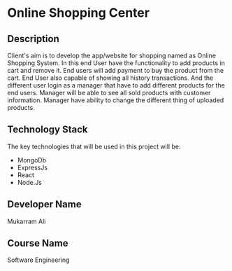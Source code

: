 # Online Shopping Center

## Description

Client's aim is to develop the app/website for shopping named as Online Shopping System. In this end User have the functionality to add products in cart and remove it. End users will add payment to buy the product from the cart. End User also capable of showing all history transactions. And the different user login as a manager that have to add different products for the end users. Manager will be able to see all sold products with customer information. Manager have ability to change the different thing of uploaded products.

## Technology Stack

The key technologies that will be used in this project will be: 

- MongoDb
- ExpressJs
- React
- Node.Js

## Developer Name

Mukarram Ali

## Course Name

Software Engineering
